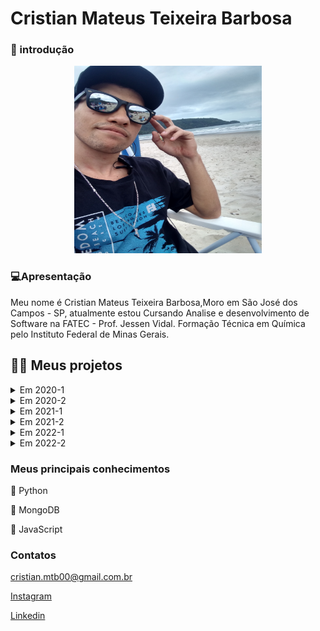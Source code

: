 # Cristian Mateus Teixeira Barbosa


### :book: introdução



<body>

  <div align="center">
    <kbd><img src="https://github.com/CristianMateusTB/TG_PORTIFOLIO/blob/main/assets/Cristian.jpg" width="300px" height="300px"/></kbd>
  </div>




</body>

### :computer:Apresentação

Meu nome é Cristian Mateus Teixeira Barbosa,Moro em São José dos Campos - SP, atualmente estou Cursando Analise e desenvolvimento de Software na FATEC - Prof. Jessen Vidal. Formação Técnica em Química pelo Instituto Federal de Minas Gerais.



## :man_technologist: Meus projetos

<details>
  <summary>Em 2020-1</summary>
O projeto integrador no inicio de 2020 foi de um aplicativo de segurança domiciliar, que foi desenvolvido e criado para uma inovação no mercado de segurança, com a facilidade e funcionalidade de ter a autonomia da segurança do seu domicílio.

##### :man_teacher: Parceiro Acadêmico:

FATEC - Prof. Jessen Vidal, proposto pelo o Prof. Jean Carlos Lourenço Costa da disciplina de Programação em Microinformática.

##### :warning: Problema:

Criar um aplicativo com o objetivo de implementar as tecnologias de programação modular e banco de dados.

##### :bulb: Solução:

Aplicativo de segurança doméstica, que trás aos usuários conforto, segurança e praticidade, possibilitando controle e monitoramento através de qualquer lugar, por meio de um aparelho móvel conectado à internet.

##### :computer: Tecnologias Utilizadas:

[App inventor](https://appinventor.mit.edu) e  [kodular](https://www.kodular.io)  - É uma linguagem visual de blocos para criar aplicativos Android.

[Firebase](https://firebase.google.com/products/realtime-database/?utm_source=google&utm_medium=cpc&utm_campaign=latam-BR-all-pt-dr-SKWS-all-all-trial-e-dr-1011454-LUAC0008679&utm_content=text-ad-none-any-DEV_c-CRE_429626774316-ADGP_Hybrid%20%7C%20SKWS%20-%20EXA%20%7C%20Txt%20~%20Compute_Firebase-KWID_43700066431125567-kwd-312330826250&utm_term=KW_firebase-ST_Firebase&gclid=CjwKCAjwrqqSBhBbEiwAlQeqGi-Fsw0Zm0CZHlbUi-l5d_oEqcTx9shZNZD5AGjEdP--fGkoiY1kfBoCE4EQAvD_BwE&gclsrc=aw.ds) - É uma plataforma desenvolvida pelo Google para a criação de aplicativos móveis e web.

[Airtable](https://www.airtable.com/?utm_source=google&utm_medium=cpc&utm_extra5=kwd-98523555182&utm_extra2=11493609735&utm_extra10=120737223988&creative=475905503164&device=c&cx=row&targetid=kwd-98523555182&campaignid=11493609735&adgroupid=120737223988&utm_campaign=brand_creator&utm_content=bofu_freetrial&gclid=CjwKCAjwrqqSBhBbEiwAlQeqGv5aIHvPCIKqJFiw0vVQDxpMbpIDsqEPDGFiZ9OQcHcbjLF6ze3E0BoCn0AQAvD_BwE) - É um serviço de colaboração em nuvem m híbrido planilha-banco de dados, com as características de um banco de dados, mas aplicado a uma planilha.

Droidcam - É uma aplicação para Android que permite usufruir da camara e micro do dispositivo móvel a partir de qualquer lugar.

##### :link: Contribuições pessoais :

Nesse projeto contribui com a programação a linkagem da camera ao aplicativo, integração do aplicativo com o firebase e airtable e com a prototipação do front-end desse projeto.

##### Hard skill:

Firebase - Firebase é uma plataforma de desenvolvimento de aplicativos móveis e web oferecida pelo Google. Ela fornece uma variedade de serviços, como autenticação de usuário, banco de dados em tempo real, armazenamento em nuvem, mensagens em tempo real e análises.

Kodular - kodular é uma plataforma de desenvolvimento de aplicativos móveis que permite criar aplicativos Android sem a necessidade de codificação tradicional. É uma plataforma de criação de aplicativos com base em blocos.

##### Soft skills:

**Comunicação** - Foi de grande importância para o desenvolvimento do projeto, e se tornou crucial para o projeto pois havia começado da pandemia e tivemos que continuar EAD o que dificultou no começo a comunicação.

**planejamento** - Foi necessário o planejamento constante para definirmos os estágios de desenvolvimento do projeto e de como organizaríamos as tarefas do projetos.

**Criatividade** - Foi nescessario a criatividade para contornarmos os problemas.

##### [GIT do projeto](https://github.com/Rafael-BD/SlimSystem-API)


**Vídeos do projeto:**

- [Câmera de segurança](https://drive.google.com/file/d/1ZTmHyagF4pVJgk02Pg6iP88g4zk6GSTO/view?usp=sharing)
- [Chamadas de Emergência](https://drive.google.com/file/d/1ZZMmOgKXKVMSb6pout-qUtOB4mkpSJ-r/view?usp=sharing)
</details>



<details>
  <summary>Em 2020-2</summary>
Foi desenvolvido um aplicativo de gerenciamento para controle da jornada de trabalho dos motoristas de forma parametrizável, visando funcionalidades de planejamento,acompanhamento e controle.

##### :man_teacher: Parceiro Acadêmico:

[IACIT](https://www.iacit.com.br) - Desenvolvimento de produtos e sistemas aplicados ao Auxílio do Controle e do Tráfego Aéreo e Marítimo; Defesa e Segurança Pública; Fábrica de Software; Meteorologia; Pesquisa, Desenvolvimento e Inovação e Telemetria.

##### :warning: Problema:

Falta de gerenciamento e obtenção atualizações de status durante a jornada de trabalho dos motoristas.

##### :bulb: Solução:

Desenvolver um aplicativo de gerenciamento para controle da jornada de trabalho dos motoristas de forma parametrizável, visando funcionalidades de planejamento,acompanhamento e controle.

##### :computer: Tecnologias Utilizadas:

[Java](https://www.java.com/pt-BR/) -É uma linguagem de programação orientada a objetos

[Java swing]() -  É um framework que disponibiliza um conjunto de elementos gráficos para ser utilizado na plataforma *Java*

[PostgreSQL](https://www.postgresql.org) - É  um sistema gerenciador de banco de dados objeto relacional

##### Contribuições pessoais :

Nesse projeto atuei com desenvolvimento e integração do banco de dados com o back-end, não possuia qualquer conhecimento de desenvolvimento de banco de dados, o que se tornou um desafio para aprender sobre banco de dados e como cria-lo corretamente. Ao transcorrer do projeto adquiri conhecimento e experiencia com o banco de dados e seus conceitos.

##### Hard skill:

PostgreSQL - PostgreSQL é um sistema de gerenciamento de banco de dados relacional de código aberto. Ele é conhecido por sua robustez, confiabilidade e capacidade de lidar com grandes volumes de dados. É amplamente utilizado em aplicações web e empresariais.

##### Soft skills:

**Resiliência** - Foi necessário para lidarmos com os imprevistos do projeto e nos adaptarmos aos requisitos de cada entrega.

**Conhecimento de Metodologias Ágeis** - Foi nescessario pra o gerenciamento eficiente e andamento do projeto.

##### [GIT do projeto](https://github.com/DevSlim001/PI_2020.2)


</details>



<details>
  <summary>Em 2021-1</summary>
Na primeira etapa de 2021, com o avanço da pandemia do COVID-19 e o aumento da demanda por formações EAD, recebemos o desafio de criar uma plataforma de ensino digital que fosse intuitiva e de fácil uso para todos os tipos de usuários.

##### :man_teacher: Parceiro Acadêmico:

[NESS Health](https://ness.com.br/health.php) empresa de tecnologia que inova e transforma diariamente a área da saúde, implementando tecnologias que transformam a medicina moderna.


##### :warning: Problema:

O parceiro acadêmico juntamente a FATEC de São José dos Campos impôs um desafio que consistia em uma solução para facilitar e melhorar a qualidade do aprendizado dos estudantes 

##### :bulb: Solução:

Uma plataforma de ensino remoto com praticidade, facilidade e ampla variedade de conteúdo de qualidade para superar as limitações do ensino no Brasil.

##### :computer: Tecnologias Utilizadas

Java

HTML 5

CSS 3

Spring

Mysql

##### Contribuições pessoais :

Nesse projeto me dediquei para a integração do banco com o back-end, nas duas ultimas sprints ajudei com a criação de telas  e revisamento das telas para que não houvesse problemas de responsividade.

##### Hard skills:

Mysql 

Bootstrap 

HTML CSS 

##### Soft skills:
**Autonomia** - Foi nescessario iniciativa para resolver problemas e ajustar as integrações do projeto.

[GIT do projeto](https://github.com/DevSlim001/API_NEDUC)


</details>

<details>
  <summary>Em 2021-2</summary>





##### :man_teacher: Parceiro Acadêmico

[Embraer](https://embraer.com/br/pt)

[GIT](https://github.com/DevSlim001/API_Slim_4Semestre)



##### :warning: Problema

Dificuladade na manipulação de documentos (manuais), demora e trabalho excessivo para criação, edição e atualização dos mesmos.

##### :bulb: Solução

Plataforma WEB resposnsável por facilitar a edição desses arquivos de forma que não fosse necessário realizar operações exaustivas e repetitivas.



##### :computer: Tecnologias Utilizadas

Java

HTML 5

CSS 3

Spring

JavaScript

ReactJs

##### Contribuições pessoais 

Nesse projeto fui responsável pelo desenvolvimento das páginas web utilizando ReactJs. Contribiu com pequenas ajudas para o Back-end e Banco de Dados.

##### Hardskill:

ReactJs -

Mongo DB -

Android



##### Soft skills



</details>

<details>
  <summary>Em 2022-1</summary>





##### :man_teacher: Parceiro Acadêmico

[Embraer](https://embraer.com/br/pt)

[GIT](https://github.com/DevSlim001/API_Slim_4Semestre)



##### :warning: Problema

##### :bulb: Solução



##### :computer: Tecnologias Utilizadas



##### Contribuições pessoais 

Nesse projeto atuei como SM(Scrum Master) e fiquei responsável pelo desenvolvimento de telas desenvolvendo as telas de login,usurário e inicial incluindo a comunicação com a API Gateway, configurei a AWS para rodar o back-end e fiz as rotas para comunicação dos dispositivos com a AWS.

##### Hardskill:

React-native

Javascript

##### Soft skills

</details>

<details>
  <summary>Em 2022-2</summary>




##### :man_teacher: Parceiro Acadêmico:

[Visiona](https://visionaespacial.com) - A Visiona Tecnologia Espacial é uma *joint-venture* entre a Embraer Defesa & Segurança e a Telebras , voltada para a integração de sistemas espaciais.

##### :warning: Problema:

O problema apresentado foi que sempre que os agricultores necessitassem de dados do seu plantio, era necessário o preenchimento manual informações para obtenção de dados.



##### :bulb: Solução

A solução encontrada foi a implementação de uma IA no aplicativo, de forma que seria necessário apenas que o agricultor tirasse uma foto da sua planta para que pudesse receber dados quantitativos.



##### :computer: Tecnologias Utilizadas

React

Python

JavaScript

TensorFlow

Yolo

##### Contribuições pessoais 

Nesse projeto fui responsável pelo desenvolvimento da IA assim como seu treinamento e pelo aperfeiçoamento dos treinos, tambem fiz a preparação do dataset fazendo a identificação manual de vagem para o treinamento de reconhecimento da IA.



##### Hardskill:

Python

IA 

##### Soft skills

</details>







### Meus principais conhecimentos

:snake: Python

:game_die: MongoDB

:robot: JavaScript



### Contatos

cristian.mtb00@gmail.com.br

[Instagram](https://www.instagram.com/cristian.mateus.0/)

[Linkedin](https://www.linkedin.com/in/cristian-mateus-2960ab1ab/)
